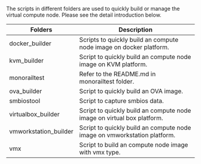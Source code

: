 The scripts in different folders are used to quickly build or manage the virtual compute node. Please see the detail introduction below.

Folders                | Description
--------               | ---
docker_builder         | Scripts to quickly build an compute node image on docker platform.
kvm_builder            | Script to quickly build an compute node image on KVM platform.
monorailtest           | Refer to the README.md in monorailtest folder.
ova_builder            | Script to quickly build an OVA image.
smbiostool             | Script to capture smbios data.
virtualbox_builder     | Script to quickly build an compute node image on virtual box platform.
vmworkstation_builder  | Script to quickly build an compute node image on vmworkstation platform.
vmx                    | Script to build an compute node image with vmx type. 